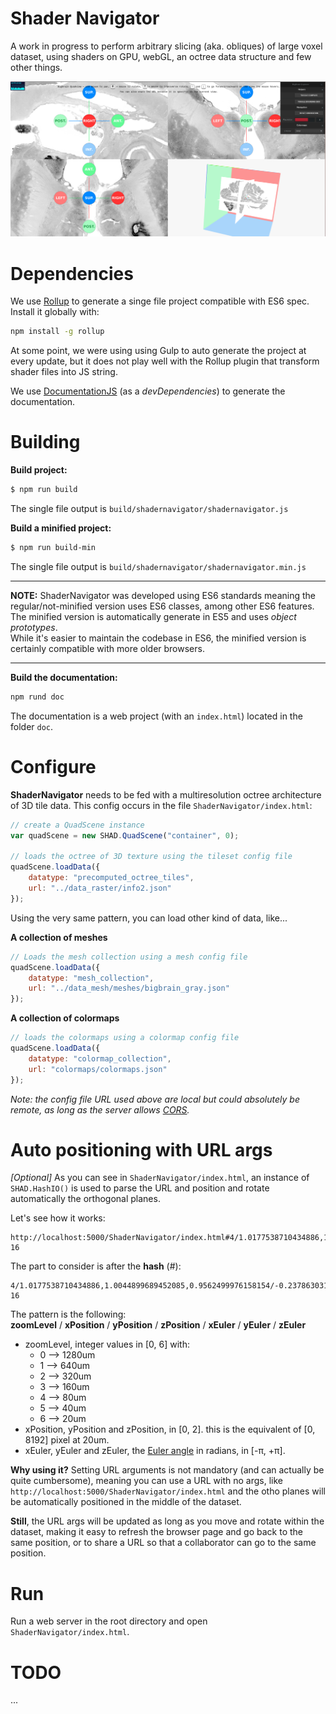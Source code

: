 # Shader Navigator
A work in progress to perform arbitrary slicing (aka. obliques) of large voxel dataset, using shaders on GPU, webGL, an octree data structure and few other things.

![capture](img/capture.png)

# Dependencies
We use [Rollup](https://github.com/rollup/rollup) to generate a singe file project compatible with ES6 spec. Install it globally with:

```sh
npm install -g rollup
```
At some point, we were using using Gulp to auto generate the project at every update, but it does not play well with the Rollup plugin that transform shader files into JS string.  

We use [DocumentationJS](https://github.com/documentationjs/documentation) (as a *devDependencies*) to generate the documentation.

# Building

**Build project:**
```sh
$ npm run build
```
The single file output is `build/shadernavigator/shadernavigator.js`  

**Build a minified project:**
```sh
$ npm run build-min
```
The single file output is `build/shadernavigator/shadernavigator.min.js`

---

**NOTE:** ShaderNavigator was developed using ES6 standards meaning the regular/not-minified version uses ES6 classes, among other ES6 features. The minified version is automatically generate in ES5 and uses *object prototypes*.  
While it's easier to maintain the codebase in ES6, the minified version is certainly compatible with more older browsers.

---

**Build the documentation:**
```sh
npm rund doc
```
The documentation is a web project (with an `index.html`) located in the folder `doc`.

# Configure
**ShaderNavigator** needs to be fed with a multiresolution octree architecture of 3D tile data. This config occurs in the file `ShaderNavigator/index.html`:

```js
// create a QuadScene instance
var quadScene = new SHAD.QuadScene("container", 0);

// loads the octree of 3D texture using the tileset config file
quadScene.loadData({
    datatype: "precomputed_octree_tiles",
    url: "../data_raster/info2.json"
});
```

Using the very same pattern, you can load other kind of data, like...

**A collection of meshes**

```js
// Loads the mesh collection using a mesh config file
quadScene.loadData({
    datatype: "mesh_collection",
    url: "../data_mesh/meshes/bigbrain_gray.json"
});
```

**A collection of colormaps**

```js
// loads the colormaps using a colormap config file
quadScene.loadData({
    datatype: "colormap_collection",
    url: "colormaps/colormaps.json"
});
```

*Note: the config file URL used above are local but could absolutely be remote, as long as the server allows [CORS](https://developer.mozilla.org/en-US/docs/Web/HTTP/Access_control_CORS).*

# Auto positioning with URL args
*[Optional]*
As you can see in `ShaderNavigator/index.html`, an instance of `SHAD.HashIO()` is used to parse the URL and position and rotate automatically the orthogonal planes.  

Let's see how it works:

```
http://localhost:5000/ShaderNavigator/index.html#4/1.0177538710434886,1.0044899689452085,0.9562499976158154/-0.23786303165127878,0.2604096266561844,-1.0412456579550184e-16
```
The part to consider is after the **hash** (#):

```
4/1.0177538710434886,1.0044899689452085,0.9562499976158154/-0.23786303165127878,0.2604096266561844,-1.0412456579550184e-16
```

The pattern is the following:  
**zoomLevel** / **xPosition** / **yPosition** / **zPosition** / **xEuler** / **yEuler** / **zEuler**

- zoomLevel, integer values in [0, 6] with:
  - 0 --> 1280um
  - 1 --> 640um
  - 2 --> 320um
  - 3 --> 160um
  - 4 --> 80um
  - 5 --> 40um
  - 6 --> 20um
- xPosition, yPosition and zPosition, in [0, 2]. this is the equivalent of [0, 8192] pixel at 20um.
- xEuler, yEuler and zEuler, the [Euler angle](https://en.wikipedia.org/wiki/Euler_angles) in radians, in [-π, +π].

**Why using it?**
Setting URL arguments is not mandatory (and can actually be quite cumbersome), meaning you can use a URL with no args, like `http://localhost:5000/ShaderNavigator/index.html` and the otho planes will be automatically positioned in the middle of the dataset.

**Still**, the URL args will be updated as long as you move and rotate within the dataset, making it easy to refresh the browser page and go back to the same position, or to share a URL so that a collaborator can go to the same position.


# Run
Run a web server in the root directory and open `ShaderNavigator/index.html`.

# TODO
...
